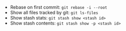 - Rebase on first commit: `git rebase -i --root`
- Show all files tracked by git: `git ls-files`
- Show stash stats: `git stash show <stash id>`
- Show stash contents: `git stash show -p <stash id>`

